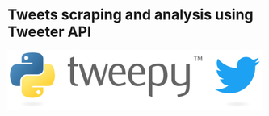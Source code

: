 # Tweets scraping and analysis using Tweeter API

![Tweepy logo](/assets/87276097-dd011780-c49c-11ea-980f-6b27e617faad.png)
